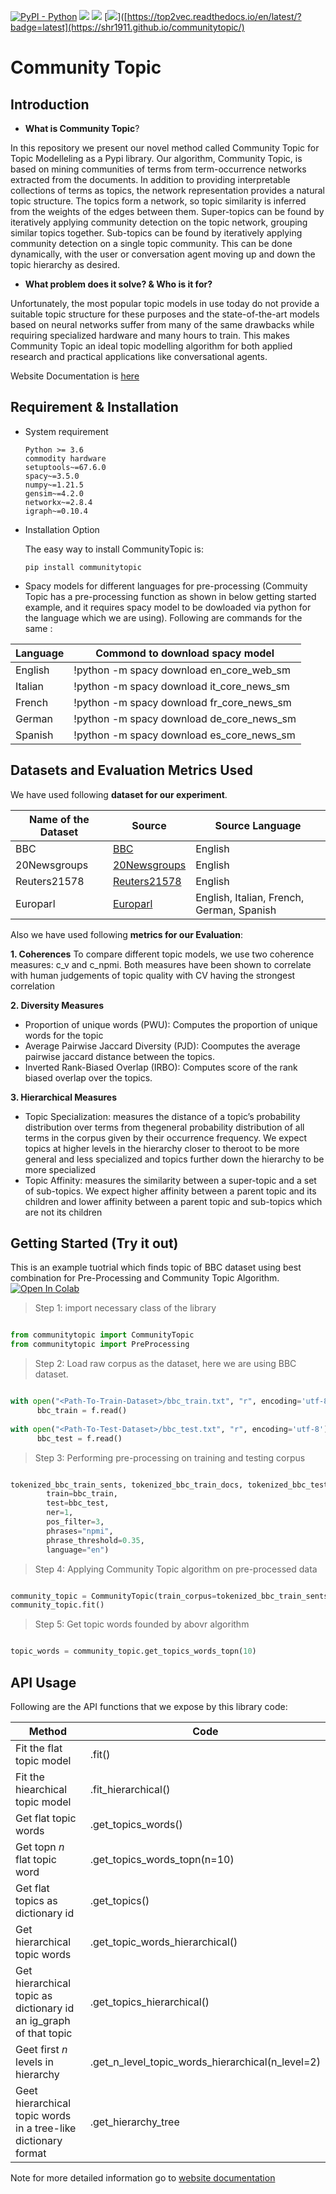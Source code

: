 [![PyPI - Python](https://img.shields.io/badge/python-v3.6+-blue.svg)](https://pypi.org/project/communitytopic/)
[![](https://img.shields.io/pypi/v/communitytopic.svg)](https://pypi.org/project/communitytopic/)
[![](https://colab.research.google.com/assets/colab-badge.svg)](https://colab.research.google.com/drive/1npBdhbDI7c3NOfjhgbLYvUba6bLjAyUu?usp=sharing)
[![](https://readthedocs.org/projects/assets/badge/?version=latest)]([https://top2vec.readthedocs.io/en/latest/?badge=latest](https://shr1911.github.io/communitytopic/)

# Community Topic
## Introduction
- **What is Community Topic**?

In this repository we present our novel method called Community Topic for Topic Modelleling as a Pypi library. Our algorithm, Community Topic, is based on mining communities of terms from term-occurrence networks extracted from the documents. In addition to providing interpretable collections of terms as topics, the network representation provides a natural topic structure. The topics form a network, so topic similarity is inferred from the weights of the edges between them. Super-topics can be found by iteratively applying community detection on the topic network, grouping similar topics together. Sub-topics can be found by iteratively applying community detection on a single topic community. This can be done dynamically, with the user or conversation agent moving up and down the topic hierarchy as desired.

- **What problem does it solve? & Who is it for?**

Unfortunately, the most popular topic models in use today do not provide a suitable topic structure for these purposes and the state-of-the-art models based on neural networks suffer from many of the same drawbacks while requiring specialized hardware and many hours to train. This makes Community Topic an ideal topic modelling algorithm for both applied research and practical applications like conversational agents.


Website Documentation is [here](https://shr1911.github.io/communitytopic/)

## Requirement & Installation

- System requirement

      Python >= 3.6
      commodity hardware
      setuptools~=67.6.0
      spacy~=3.5.0
      numpy~=1.21.5
      gensim~=4.2.0
      networkx~=2.8.4
      igraph~=0.10.4


- Installation Option

  The easy way to install CommunityTopic is:

      pip install communitytopic
   
   
- Spacy models for different languages for pre-processing (Commuity Topic has a pre-processing function as shown in below getting started example, and it requires spacy model to be dowloaded via python for the language which we are using). Following are commands for the same :

| Language | Commond to download spacy model |
|---|---|
| English | !python -m spacy download en_core_web_sm |
| Italian | !python -m spacy download it_core_news_sm |
| French | !python -m spacy download fr_core_news_sm |
| German | !python -m spacy download de_core_news_sm |
| Spanish | !python -m spacy download es_core_news_sm |

      
## Datasets and Evaluation Metrics Used
We have used following **dataset for our experiment**.

| Name of the Dataset | Source  | Source Language |
|---|---|---|
| BBC | [BBC](https://www.kaggle.com/competitions/learn-ai-bbc/data) | English |
| 20Newsgroups | [20Newsgroups](https://scikit-learn.org/0.19/datasets/twenty_newsgroups.html) | English |
| Reuters21578 | [Reuters21578](https://huggingface.co/datasets/reuters21578) | English |
| Europarl | [Europarl](https://www.statmt.org/europarl/) | English, Italian, French, German, Spanish |


Also we have used following **metrics for our Evaluation**:

**1. Coherences**
To compare different topic models, we use two coherence measures: c_v and c_npmi. Both measures have been shown to correlate with human judgements of topic quality with CV having the strongest correlation

**2. Diversity Measures**
- Proportion of unique words (PWU): Computes the proportion of unique words for the topic
- Average Pairwise Jaccard Diversity (PJD): Coomputes the average pairwise jaccard distance between the topics.
- Inverted Rank-Biased Overlap (IRBO): Computes score of the rank biased overlap over the topics. 

**3. Hierarchical Measures**
- Topic Specialization:  measures the distance of a topic’s probability distribution over terms from thegeneral probability distribution of all terms in the corpus given by their occurrence frequency. We expect topics at higher levels in the hierarchy closer to theroot to be more general and less specialized and topics further down the hierarchy to be more specialized
- Topic Affinity: measures the similarity between a super-topic and a set of sub-topics. We expect higher affinity between a parent topic and its children and lower affinity between a parent topic and sub-topics which are not its children

## Getting Started (Try it out)
This is an example tuotrial which finds topic of BBC dataset using best combination for Pre-Processing and Community Topic Algorithm. [![Open In Colab](https://colab.research.google.com/assets/colab-badge.svg)](https://colab.research.google.com/drive/1npBdhbDI7c3NOfjhgbLYvUba6bLjAyUu?usp=sharing)

> Step 1: import necessary class of the library
```python

from communitytopic import CommunityTopic
from communitytopic import PreProcessing
```

> Step 2: Load raw corpus as the dataset, here we are using BBC dataset. 
```python

with open("<Path-To-Train-Dataset>/bbc_train.txt", "r", encoding='utf-8') as f:
      bbc_train = f.read()
      
with open("<Path-To-Test-Dataset>/bbc_test.txt", "r", encoding='utf-8') as f:
      bbc_test = f.read()
```

> Step 3: Performing pre-processing on training and testing corpus
```python

tokenized_bbc_train_sents, tokenized_bbc_train_docs, tokenized_bbc_test_docs, dictionary = PreProcessing.do_preprocessing(
        train=bbc_train,
        test=bbc_test,
        ner=1,
        pos_filter=3,
        phrases="npmi",
        phrase_threshold=0.35,
        language="en")
```


> Step 4: Applying Community Topic algorithm on pre-processed data
```python

community_topic = CommunityTopic(train_corpus=tokenized_bbc_train_sents,  dictionary=dictionary)
community_topic.fit()
```

> Step 5: Get topic words founded by abovr algorithm
```python

topic_words = community_topic.get_topics_words_topn(10)
```

## API Usage

Following are the API functions that we expose by this library code:

| Method | Code |
|---|---|
| Fit the flat topic model | .fit() |
| Fit the hiearchical topic model | .fit_hierarchical() |
| Get flat topic words | .get_topics_words() |
| Get topn _n_ flat topic word | .get_topics_words_topn(n=10) |
| Get flat topics as dictionary id | .get_topics() |
| Get hierarchical topic words | .get_topic_words_hierarchical() |
| Get hierarchical topic as dictionary id an ig_graph of that topic | .get_topics_hierarchical() |
| Geet first _n_ levels in hierarchy | .get_n_level_topic_words_hierarchical(n_level=2) |
| Geet hierarchical topic words in a tree-like dictionary format | .get_hierarchy_tree |

Note for more detailed information go to [website documentation](https://shr1911.github.io/communitytopic/)



